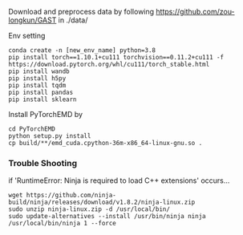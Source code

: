 Download  and preprocess data by following https://github.com/zou-longkun/GAST in ./data/


Env setting
```
conda create -n [new_env_name] python=3.8
pip install torch==1.10.1+cu111 torchvision==0.11.2+cu111 -f https://download.pytorch.org/whl/cu111/torch_stable.html
pip install wandb
pip install h5py
pip install tqdm
pip install pandas
pip install sklearn
```
Install PyTorchEMD by
```
cd PyTorchEMD
python setup.py install
cp build/**/emd_cuda.cpython-36m-x86_64-linux-gnu.so .
```

### Trouble Shooting
if 'RuntimeError: Ninja is required to load C++ extensions' occurs...
```
wget https://github.com/ninja-build/ninja/releases/download/v1.8.2/ninja-linux.zip
sudo unzip ninja-linux.zip -d /usr/local/bin/
sudo update-alternatives --install /usr/bin/ninja ninja /usr/local/bin/ninja 1 --force
``` 

